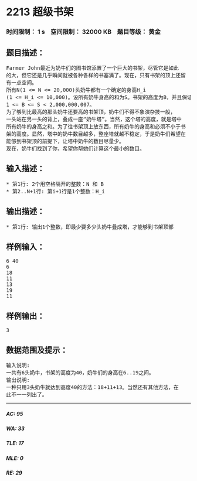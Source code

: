# 2213 超级书架   
### 时间限制： 1 s&nbsp;&nbsp;&nbsp;&nbsp;空间限制： 32000 KB&nbsp;&nbsp;&nbsp;&nbsp;题目等级： 黄金  
## 题目描述：  

<pre>
Farmer John最近为奶牛们的图书馆添置了一个巨大的书架，尽管它是如此  
的大，但它还是几乎瞬间就被各种各样的书塞满了。现在，只有书架的顶上还留  
有一点空间。
所有N(1 <= N <= 20,000)头奶牛都有一个确定的身高H_i  
(1 <= H_i <= 10,000)。设所有奶牛身高的和为S。书架的高度为B，并且保证  
1 <= B <= S < 2,000,000,007。
为了够到比最高的那头奶牛还要高的书架顶，奶牛们不得不象演杂技一般，  
一头站在另一头的背上，叠成一座“奶牛塔”。当然，这个塔的高度，就是塔中  
所有奶牛的身高之和。为了往书架顶上放东西，所有奶牛的身高和必须不小于书  
架的高度。显然，塔中的奶牛数目越多，整座塔就越不稳定，于是奶牛们希望在  
能够到书架顶的前提下，让塔中奶牛的数目尽量少。
现在，奶牛们找到了你，希望你帮她们计算这个最小的数目。
</pre>
  
  
## 输入描述：  

<pre>
* 第1行: 2个用空格隔开的整数：N 和 B
* 第2..N+1行: 第i+1行是1个整数：H_i
</pre>
  
  
## 输出描述：  

<pre>
* 第1行: 输出1个整数，即最少要多少头奶牛叠成塔，才能够到书架顶部
</pre>
  
  
## 样例输入：  

<pre>
6 40  
6  
18  
11  
13  
19  
11
</pre>
  
  
## 样例输出：  

<pre>
3
</pre>
  
  
## 数据范围及提示：  

<pre>
输入说明:
一共有6头奶牛，书架的高度为40，奶牛们的身高在6..19之间。
输出说明:
一种只用3头奶牛就达到高度40的方法：18+11+13。当然还有其他方法，在  
此不一一列出了。
</pre>
  
  
***  

##### AC: 95  
##### WA: 33  
##### TLE: 17  
##### MLE: 0  
##### RE: 29  
